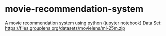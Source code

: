 # movie-recommendation-system
A movie recommendation system using python (jupyter notebook)
Data Set: https://files.grouplens.org/datasets/movielens/ml-25m.zip